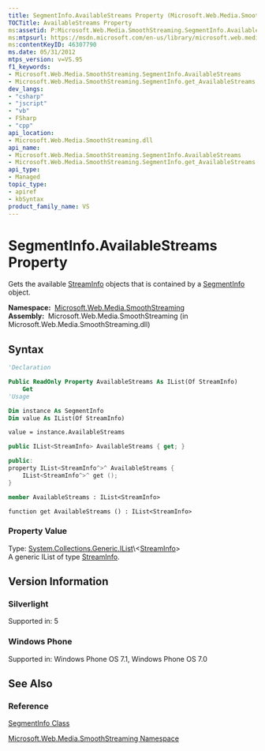 ```yaml
---
title: SegmentInfo.AvailableStreams Property (Microsoft.Web.Media.SmoothStreaming)
TOCTitle: AvailableStreams Property
ms:assetid: P:Microsoft.Web.Media.SmoothStreaming.SegmentInfo.AvailableStreams
ms:mtpsurl: https://msdn.microsoft.com/en-us/library/microsoft.web.media.smoothstreaming.segmentinfo.availablestreams(v=VS.95)
ms:contentKeyID: 46307790
ms.date: 05/31/2012
mtps_version: v=VS.95
f1_keywords:
- Microsoft.Web.Media.SmoothStreaming.SegmentInfo.AvailableStreams
- Microsoft.Web.Media.SmoothStreaming.SegmentInfo.get_AvailableStreams
dev_langs:
- "csharp"
- "jscript"
- "vb"
- FSharp
- "cpp"
api_location:
- Microsoft.Web.Media.SmoothStreaming.dll
api_name:
- Microsoft.Web.Media.SmoothStreaming.SegmentInfo.AvailableStreams
- Microsoft.Web.Media.SmoothStreaming.SegmentInfo.get_AvailableStreams
api_type:
- Managed
topic_type:
- apiref
- kbSyntax
product_family_name: VS
---
```


# SegmentInfo.AvailableStreams Property

Gets the available [StreamInfo](streaminfo-class-microsoft-web-media-smoothstreaming_1.md) objects that is contained by a [SegmentInfo](segmentinfo-class-microsoft-web-media-smoothstreaming_1.md) object.

**Namespace:**  [Microsoft.Web.Media.SmoothStreaming](microsoft-web-media-smoothstreaming-namespace_1.md)  
**Assembly:**  Microsoft.Web.Media.SmoothStreaming (in Microsoft.Web.Media.SmoothStreaming.dll)

## Syntax

```vb
'Declaration

Public ReadOnly Property AvailableStreams As IList(Of StreamInfo)
    Get
'Usage

Dim instance As SegmentInfo
Dim value As IList(Of StreamInfo)

value = instance.AvailableStreams
```

```csharp
public IList<StreamInfo> AvailableStreams { get; }
```

```cpp
public:
property IList<StreamInfo^>^ AvailableStreams {
    IList<StreamInfo^>^ get ();
}
```

``` fsharp
member AvailableStreams : IList<StreamInfo>
```

```jscript
function get AvailableStreams () : IList<StreamInfo>
```

### Property Value

Type: [System.Collections.Generic.IList](https://msdn.microsoft.com/library/5y536ey6\(v=vs.95\))\<[StreamInfo](streaminfo-class-microsoft-web-media-smoothstreaming_1.md)\>  
A generic IList of type [StreamInfo](streaminfo-class-microsoft-web-media-smoothstreaming_1.md).

## Version Information

### Silverlight

Supported in: 5  

### Windows Phone

Supported in: Windows Phone OS 7.1, Windows Phone OS 7.0  

## See Also

### Reference

[SegmentInfo Class](segmentinfo-class-microsoft-web-media-smoothstreaming_1.md)

[Microsoft.Web.Media.SmoothStreaming Namespace](microsoft-web-media-smoothstreaming-namespace_1.md)

